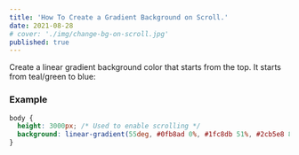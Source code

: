 ```yaml
---
title: 'How To Create a Gradient Background on Scroll.'
date: 2021-08-28
# cover: './img/change-bg-on-scroll.jpg'
published: true
---
```


Create a linear gradient background color that starts from the top. It starts from teal/green to blue:

### Example

```css
body {
  height: 3000px; /* Used to enable scrolling */
  background: linear-gradient(55deg, #0fb8ad 0%, #1fc8db 51%, #2cb5e8 85%);
}
```
